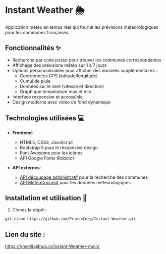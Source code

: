# Instant Weather 🌦️

Application météo en temps réel qui fournit les prévisions météorologiques pour les communes françaises.

## Fonctionnalités ✨

- Recherche par code postal pour trouver les communes correspondantes
- Affichage des prévisions météo sur 1 à 7 jours
- Options personnalisables pour afficher des données supplémentaires :
  - Coordonnées GPS (latitude/longitude)
  - Cumul de pluie
  - Données sur le vent (vitesse et direction)
  - Graphique température max et min
- Interface responsive et accessible
- Design moderne avec vidéo de fond dynamique

## Technologies utilisées 💻

- **Frontend**:
  - HTML5, CSS3, JavaScript
  - Bootstrap 5 pour le responsive design
  - Font Awesome pour les icônes
  - API Google Fonts (Roboto)

- **API externes**:
  - [API découpage administratif](https://geo.api.gouv.fr/decoupage-administratif/communes) pour la recherche des communes
  - [API MétéoConcept](https://api.meteo-concept.com/) pour les données météorologiques

## Installation et utilisation 🚀

1. Clonez le dépôt :
```bash
git clone https://github.com/PrinceCorg/Instant-Weather.git
```
## Lien du site : 
https://ymeilll.github.io/Instant-Weather-main/ 
